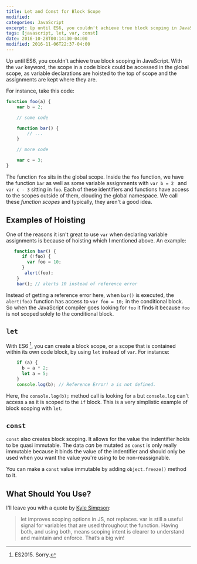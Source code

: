 ```yaml
---
title: Let and Const for Block Scope
modified:
categories: JavaScript
excerpt: Up until ES6, you couldn't achieve true block scoping in JavaScript. With the `var` keyword, the scope in a code block could be accessed in the global scope.
tags: [javascript, let, var, const]
date: 2016-10-28T00:14:30-04:00
modified: 2016-11-06T22:37-04:00
---
```


Up until ES6, you couldn't achieve true block scoping in JavaScript. With the `var` keyword, the scope in a code block could be accessed in the global scope, as variable declarations are hoisted to the top of scope and the assignments are kept where they are.

For instance, take this code:

```javascript
function foo(a) {
	var b = 2;

	// some code

	function bar() {
		// ...
	}

	// more code

	var c = 3;
}
```
The function `foo` sits in the global scope. Inside the `foo` function, we have the function `bar` as well as some variable assignments with `var b = 2 ` and `var c - 3` sitting in `foo`. Each of these identifiers and functions have access to the scopes outside of them, clouding the global namespace. We call these *function scopes* and typically, they aren't a good idea.

## Examples of Hoisting

One of the reasons it isn't great to use `var` when declaring variable assignments is because of hoisting which I mentioned above. An example:

```javascript
   function bar() {
	  if (!foo) {
		var foo = 10;
	  }
	   alert(foo);
	}
	bar(); // alerts 10 instead of reference error  
```
Instead of getting a reference error here, when `bar()` is executed, the `alert(foo)` function has access to `var foo = 10;` in the conditional block. So when the JavaScript compiler goes looking for `foo` it finds it because `foo` is not scoped solely to the conditional block.

## `let`

With ES6 [^1], you can create a block scope, or a scope that is contained within its own code block, by using `let` instead of `var`. For instance:

```javascript
    if (a) {
	  b = a * 2;
	  let a = 5;
	}
	console.log(b); // Reference Error! a is not defined.
```	
Here, the `console.log(b);` method call is looking for `a` but `console.log` can't access `a` as it is scoped to the `if` block. This is a very simplistic example of block scoping with `let`.

## `const`

`const` also creates block scoping. It allows for the value the indentifier holds to be quasi immutable. The data *can* be mutated as `const` is only really immutable because it binds the value of the indentifier and should only be used when you want the value you're using to be non-reassignable.

You can make a `const` value immutable by adding `object.freeze()` method to it.

## What Should You Use?

I'll leave you with a quote by [Kyle Simpson](https://twitter.com/getify):

> let improves scoping options in JS, not replaces. var is still a useful signal for variables that are used throughout the function. Having both, and using both, means scoping intent is clearer to understand and maintain and enforce. That’s a big win!

[^1]: ES2015. Sorry.